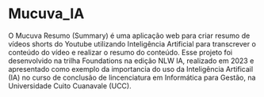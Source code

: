 # Mucuva_IA
O Mucuva Resumo (Summary) é uma aplicação web para criar resumo de vídeos shorts do Youtube utilizando Inteligência Artificial para transcrever o conteúdo do vídeo e realizar o resumo do conteúdo. 
Esse projeto foi desenvolvido na trilha Foundations na edição NLW IA, realizado em 2023 e apresentado como exemplo da importancia do uso da Inteligência Artificail (IA) no curso de conclusão de lincenciatura em Informática para Gestão, na Universidade Cuito Cuanavale (UCC).
